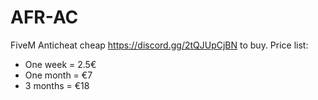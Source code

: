 # AFR-AC
FiveM Anticheat cheap
https://discord.gg/2tQJUpCjBN to buy.
Price list:
- One week = 2.5€
- One month = €7
- 3 months = €18
